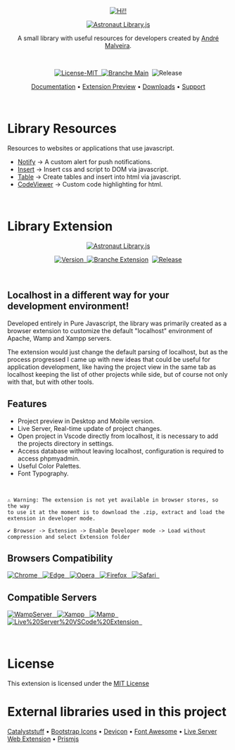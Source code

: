 <p align="center">
  <a href="#astroanut-hi"><img src="https://gist.githubusercontent.com/andremalveira/3216f39117e2c209187fa7aedf872f96/raw/8128ef26840b025e43ea904289e63123a09930b6/astronaut-hi.png" alt="Hi!!"/></a>
</p>
<p align="center">
  <a href="#astroanut-name"><img src="https://gist.githubusercontent.com/andremalveira/a79766d05424a62246842f4b4da75c0f/raw/fa7ddb1e4342e0eac032edad32b0876d349471e9/astronaut-name.png" alt="Astronaut Library.js"/></a>
</p>
<p align="center">
A small library with useful resources for developers created by <a href="https://github.com/andremalveira">André Malveira</a>.
</p>

<br>

<p align="center">
<a href="#details">
<img src="https://img.shields.io/badge/License-MIT-319046?" alt="License-MIT"/>&nbsp;&nbsp;<img src="https://img.shields.io/badge/Branche-Main-319046" alt="Branche Main"/></a>&nbsp;&nbsp;<img src="https://img.shields.io/badge/Latest%20Release-v1.0.0-319046" alt="Release"/></a>

</p>

<p align="center">
  <a href="https://astlibjs.ga/">Documentation</a> •
  <a href="https://astlibjs.ga/?p=about#extension-preview">Extension Preview</a> •
  <a href="https://astlibjs.ga/?p=downloads">Downloads</a> •
  <a href="https://github.com/andremalveira/Astronaut.Library.js/issues/new/choose">Support</a> 
</p>

<br>

# Library Resources
Resources to websites or applications that use javascript.

- [Notify](https://astlibjs.ga/?docs=notify) -> A custom alert for push notifications.
- [Insert](https://astlibjs.ga/?docs=insert) -> Insert css and script to DOM via javascript.
- [Table](https://astlibjs.ga/?docs=table) -> Create tables and insert into html via javascript.
- [CodeViewer](https://astlibjs.ga/?docs=codeviewer) -> Custom code highlighting for html.

<br>

# Library Extension 

<p align="center">
  <a href="#extension-preview"><img src="https://gist.github.com/andremalveira/02747c5b01eddab19a11f6513d0418ef/raw/89f20aac7ef6e64649b7c78625fb092999640fd7/extension-preview.png" alt="Astronaut Library.js"/></a>
</p>
<p align="center">
<a href="#details">
<img src="https://img.shields.io/badge/Version-v1.0.0-319046?" alt="Version"/>&nbsp;&nbsp;<img src="https://img.shields.io/badge/Branche-Extension-319046" alt="Branche Extension"/></a>&nbsp;&nbsp;</a><a href="https://github.com/andremalveira/Astronaut.Library.js/archive/refs/tags/Ast.E_v1.0.1.zip" target="_blank"><img src="https://img.shields.io/badge/Download%20Zip-319046" alt="Release"/></a>
</p>
<br>

## Localhost in a different way for your development environment!

Developed entirely in Pure Javascript, the library was primarily created as a browser extension to customize the default "localhost" environment of Apache, Wamp and Xampp servers.

The extension would just change the default parsing of localhost, but as the process progressed I came up with new ideas that could be useful for application development, like having the project view in the same tab as localhost keeping the list of other projects while side, but of course not only with that, but with other tools. 

## Features

- Project preview in Desktop and Mobile version.
- Live Server, Real-time update of project changes.
- Open project in Vscode directly from localhost, it is necessary to add the projects directory in settings.
- Access database without leaving localhost, configuration is required to access phpmyadmin.
- Useful Color Palettes.
- Font Typography.
<br>

``` 
⚠ Warning: The extension is not yet available in browser stores, so the way
to use it at the moment is to download the .zip, extract and load the extension in developer mode.

✔ Browser -> Extension -> Enable Developer mode -> Load without compression and select Extension folder 
```

## Browsers Compatibility
<a href="#browsers-compatibility">

![Chrome](https://img.shields.io/badge/Google%20Chrome-✔-7dce35?style=flat&logo=google-chrome&logoColor=FFFFFF)&nbsp;&nbsp; 
![Edge](https://img.shields.io/badge/Microsoft%20Edge-✔-7dce35?style=flat&logo=microsoft-edge)&nbsp;&nbsp;
![Opera](https://img.shields.io/badge/Opera-✔-7dce35?style=flat&logo=opera)&nbsp;&nbsp;
![Firefox](https://img.shields.io/badge/Mozilla%20Firefox-✖-f75c31?style=flat&logo=firefox&logoColor=FFFFFF)&nbsp;&nbsp;
![Safari](https://img.shields.io/badge/Safari-✖-f75c31?style=flat&logo=safari)&nbsp;&nbsp;
</a>

## Compatible Servers
<a href="#compatible-servers">

![WampServer](https://img.shields.io/badge/WampServer-✔-7dce35?style=flat)&nbsp;&nbsp; 
![Xampp](https://img.shields.io/badge/Xampp-✔-7dce35?style=flat)&nbsp;&nbsp; 
![Mamp](https://img.shields.io/badge/Mamp-✔-7dce35?style=flat)&nbsp;&nbsp; 
![Live%20Server%20VSCode%20Extension](https://img.shields.io/badge/Live%20Server%20VSCode%20Extension-✔-7dce35?style=flat)&nbsp;&nbsp; 

</a>

<br>


# License
This extension is licensed under the [MIT License](https://github.com/andremalveira/Astronaut.Library.js/blob/extension/LICENSE)

# External libraries used in this project
[Catalyststuff](https://www.freepik.com/catalyststuff) • 
[Bootstrap Icons](https://icons.getbootstrap.com) • 
[Devicon](https://devicon.dev) • 
[Font Awesome](https://fontawesome.com/v5.15/icons) • 
[Live Server Web Extension](https://github.com/ritwickdey/live-server-web-extension) •
[Prismjs](https://prismjs.com)



